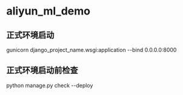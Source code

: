 # aliyun_ml_demo

## 正式环境启动
gunicorn django_project_name.wsgi:application --bind 0.0.0.0:8000

## 正式环境启动前检查
python manage.py check --deploy
